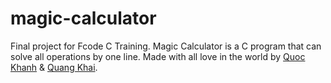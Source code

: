# magic-calculator
Final project for Fcode C Training.
Magic Calculator is a C program that can solve all operations by one line.
Made with all love in the world by [Quoc Khanh](https://fb.com/bkdev98) & [Quang Khai](https://fb.com/quangkhai.nguyen.14).
